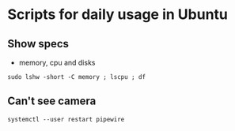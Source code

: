 # Scripts for daily usage in Ubuntu

## Show specs
- memory, cpu and disks
```
sudo lshw -short -C memory ; lscpu ; df
```

## Can't see camera
```
systemctl --user restart pipewire
```



